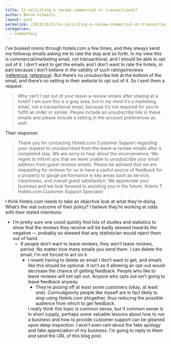 ```yaml
---
title: Is soliciting a review commercial or transactional?
author: Baron Schwartz
layout: post
permalink: /2013/10/21/is-soliciting-a-review-commercial-or-transactional/
categories:
  - Commentary
---
```

I&#8217;ve booked rooms through hotels.com a few times, and they always send me followup emails asking me to rate the stay and so forth. In my view this is commercial/marketing email, not transactional, and I should be able to opt out of it. I don&#8217;t want to get the emails and I don&#8217;t want to rate the hotels, in part because I don&#8217;t believe in the validity of such ratings/reviews ([reference][1], [reference][2]). But there&#8217;s no unsubscribe link at the bottom of the email, and there&#8217;s no setting in their website to opt out of it. 
So I sent them a request: 
> Why can&#8217;t I opt out of your leave-a-review emails after staying at a hotel? I am sure this is a gray area, but in my mind it&#8217;s a marketing email, not a transactional email, because it&#8217;s not required for you to fulfill an order or similar. Please include an unsubscribe link in these emails and please include a setting in the account preferences as well.

Their response: 
> Thank you for contacting Hotels.com Customer Support regarding your request to unsubscribed from the leave-a-review emails after a completed stay. 
> We are sorry to hear about the inconvenience. 
> We regret to inform you that we were unable to unsubscribe your email address from guest reviews emails. Please be advised that we are requesting for reviews for us to have a useful source of feedback for a property to gauge performance in key areas such as service, cleanliness, and overall guest satisfaction. 
> We appreciate your business and we look forward to assisting you in the future. 
> Arlene T. 
> Hotels.com Customer Support Specialist</blockquote> 
> I think Hotels.com needs to take an objective look at what they&#8217;re doing. What&#8217;s the real outcome of their policy? I believe they&#8217;re working at odds with their stated intentions: 
> *   I&#8217;m pretty sure one could quickly find lots of studies and statistics to show that the reviews they receive will be badly skewed towards the negative &#8212; probably so skewed that any statistician would reject them out of hand. 
>     *   If people don&#8217;t want to leave reviews, they won&#8217;t leave reviews, period. No matter how many emails you send them. I can delete the email; I&#8217;m not forced to act on it. 
>         *   I resent having to delete an email I don&#8217;t want to get, and emails like this should be optional. It isn&#8217;t as if allowing an opt-out would decrease the chance of getting feedback. People who like to leave reviews will not opt-out. Anyone who opts out isn&#8217;t going to leave feedback anyway. 
>             *   They&#8217;re pissing off at least some customers (okay, at least one). Curmudgeonly people like myself are in fact likely to stop using Hotels.com altogether, thus reducing the possible audience from which to get feedback. </ul> 
>                 I really think this topic is common sense, but if common sense is in short supply, perhaps some valuable lessons about how to run a business and how to provide customer support can be gleaned upon deep inspection. I won&#8217;t even rant about the fake apology and fake appreciation of my business. 
>                 I&#8217;m going to reply to them and send the URL of this blog post.

 [1]: http://www.forbes.com/sites/cherylsnappconner/2013/05/09/the-dark-side-of-reputation-management-how-it-affects-your-business/
 [2]: http://www.edmunds.com/about/press/edmundscom-reaches-settlement-with-company-accused-of-submitting-fraudulent-car-dealer-ratings-and-reviews.html